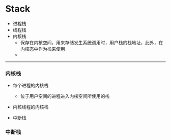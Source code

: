 Stack
===================

- 进程栈
- 线程栈
- 内核栈
  - 保存在内核空间，用来存储发生系统调用时，用户栈的栈地址，此外，在内核态中作为栈来使用
  -

--------
### 内核栈

- 每个进程的内核栈
    - 位于用户空间的进程进入内核空间所使用的栈
- 内核线程的内核栈
    
- 中断栈

### 中断栈